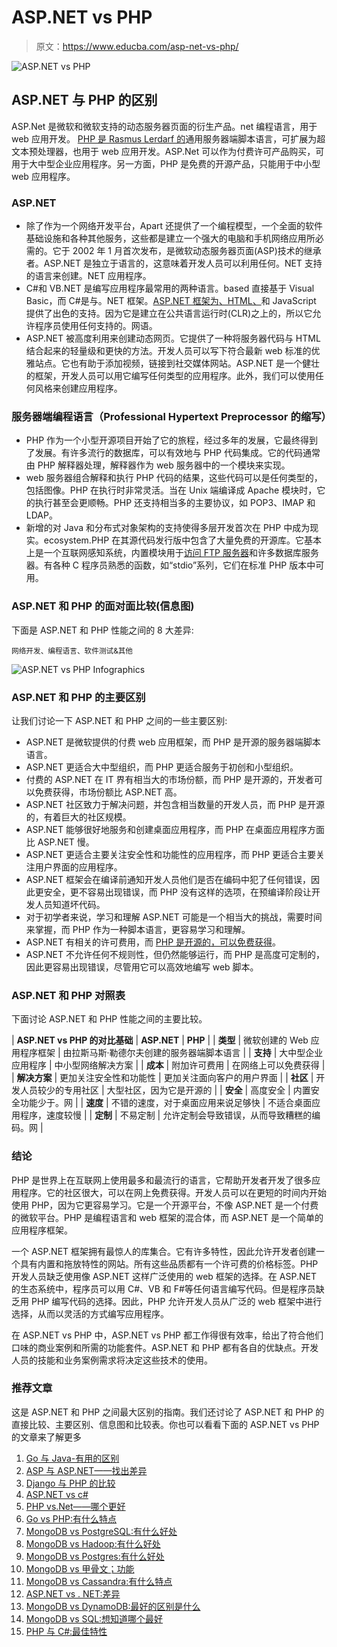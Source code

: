 # ASP.NET vs PHP

> 原文：<https://www.educba.com/asp-net-vs-php/>

![ASP.NET vs PHP](img/0fd56508c6f062c3125d8a10c7d7b45a.png)



## ASP.NET 与 PHP 的区别

ASP.Net 是微软和微软支持的动态服务器页面的衍生产品。net 编程语言，用于 web 应用开发。 [PHP 是 Rasmus Lerdarf 的](https://www.educba.com/what-is-php/)通用服务器端脚本语言，可扩展为超文本预处理器，也用于 web 应用开发。ASP.Net 可以作为付费许可产品购买，可用于大中型企业应用程序。另一方面，PHP 是免费的开源产品，只能用于中小型 web 应用程序。

### ASP.NET

*   除了作为一个网络开发平台，Apart 还提供了一个编程模型，一个全面的软件基础设施和各种其他服务，这些都是建立一个强大的电脑和手机网络应用所必需的。它于 2002 年 1 月首次发布，是微软动态服务器页面(ASP)技术的继承者。ASP.NET 是独立于语言的，这意味着开发人员可以利用任何。NET 支持的语言来创建。NET 应用程序。
*   C#和 VB.NET 是编写应用程序最常用的两种语言。based 直接基于 Visual Basic，而 C#是与。NET 框架。[ASP.NET 框架为](https://www.educba.com/asp-dot-net-framework/)[、HTML、](https://www.educba.com/html-vs-css/)和 JavaScript 提供了出色的支持。因为它是建立在公共语言运行时(CLR)之上的，所以它允许程序员使用任何支持的。网语。
*   ASP.NET 被高度利用来创建动态网页。它提供了一种将服务器代码与 HTML 结合起来的轻量级和更快的方法。开发人员可以写下符合最新 web 标准的优雅站点。它也有助于添加视频，链接到社交媒体网站。ASP.NET 是一个健壮的框架，开发人员可以用它编写任何类型的应用程序。此外，我们可以使用任何风格来创建应用程序。

### 服务器端编程语言（Professional Hypertext Preprocessor 的缩写）

*   PHP 作为一个小型开源项目开始了它的旅程，经过多年的发展，它最终得到了发展。有许多流行的数据库，可以有效地与 PHP 代码集成。它的代码通常由 PHP 解释器处理，解释器作为 web 服务器中的一个模块来实现。
*   web 服务器组合解释和执行 PHP 代码的结果，这些代码可以是任何类型的，包括图像。PHP 在执行时非常灵活。当在 Unix 端编译成 Apache 模块时，它的执行甚至会更顺畅。PHP 还支持相当多的主要协议，如 POP3、IMAP 和 LDAP。
*   新增的对 Java 和分布式对象架构的支持使得多层开发首次在 PHP 中成为现实。ecosystem.PHP 在其源代码发行版中包含了大量免费的开源库。它基本上是一个互联网感知系统，内置模块用于[访问 FTP 服务器](https://www.educba.com/what-is-ftp-server/)和许多数据库服务器。有各种 C 程序员熟悉的函数，如“stdio”系列，它们在标准 PHP 版本中可用。

### ASP.NET 和 PHP 的面对面比较(信息图)

下面是 ASP.NET 和 PHP 性能之间的 8 大差异:

<small>网络开发、编程语言、软件测试&其他</small>

![ASP.NET vs PHP Infographics](img/8db94502a8d8a2884e675c7019c533c4.png)



### ASP.NET 和 PHP 的主要区别

让我们讨论一下 ASP.NET 和 PHP 之间的一些主要区别:

*   ASP.NET 是微软提供的付费 web 应用框架，而 PHP 是开源的服务器端脚本语言。
*   ASP.NET 更适合大中型组织，而 PHP 更适合服务于初创和小型组织。
*   付费的 ASP.NET 在 IT 界有相当大的市场份额，而 PHP 是开源的，开发者可以免费获得，市场份额比 ASP.NET 高。
*   ASP.NET 社区致力于解决问题，并包含相当数量的开发人员，而 PHP 是开源的，有着巨大的社区规模。
*   ASP.NET 能够很好地服务和创建桌面应用程序，而 PHP 在桌面应用程序方面比 ASP.NET 慢。
*   ASP.NET 更适合主要关注安全性和功能性的应用程序，而 PHP 更适合主要关注用户界面的应用程序。
*   ASP.NET 框架会在编译前通知开发人员他们是否在编码中犯了任何错误，因此更安全，更不容易出现错误，而 PHP 没有这样的选项，在预编译阶段让开发人员知道坏代码。
*   对于初学者来说，学习和理解 ASP.NET 可能是一个相当大的挑战，需要时间来掌握，而 PHP 作为一种脚本语言，更容易学习和理解。
*   ASP.NET 有相关的许可费用，而 [PHP 是开源的，可以免费获得](https://www.educba.com/php-alternatives/)。
*   ASP.NET 不允许任何不规则性，但仍然能够运行，而 PHP 是高度可定制的，因此更容易出现错误，尽管用它可以高效地编写 web 脚本。

### ASP.NET 和 PHP 对照表

下面讨论 ASP.NET 和 PHP 性能之间的主要比较。

| **ASP.NET vs PHP 的对比基础** | **ASP.NET** | **PHP** |
| **类型** | 微软创建的 Web 应用程序框架 | 由拉斯马斯·勒德尔夫创建的服务器端脚本语言 |
| **支持** | 大中型企业应用程序 | 中小型网络解决方案 |
| **成本** | 附加许可费用 | 在网络上可以免费获得 |
| **解决方案** | 更加关注安全性和功能性 | 更加关注面向客户的用户界面 |
| **社区** | 开发人员较少的专用社区 | 大型社区，因为它是开源的 |
| **安全** | 高度安全 | 内置安全功能少于。网 |
| **速度** | 不错的速度，对于桌面应用来说足够快 | 不适合桌面应用程序，速度较慢 |
| **定制** | 不易定制 | 允许定制会导致错误，从而导致糟糕的编码。网 |

### 结论

PHP 是世界上在互联网上使用最多和最流行的语言，它帮助开发者开发了很多应用程序。它的社区很大，可以在网上免费获得。开发人员可以在更短的时间内开始使用 PHP，因为它更容易学习。它是一个开源平台，不像 ASP.NET 是一个付费的微软平台。PHP 是编程语言和 web 框架的混合体，而 ASP.NET 是一个简单的应用程序框架。

一个 ASP.NET 框架拥有最惊人的库集合。它有许多特性，因此允许开发者创建一个具有内置和拖放特性的网站。所有这些品质都有一个许可费的价格标签。PHP 开发人员缺乏使用像 ASP.NET 这样广泛使用的 web 框架的选择。在 ASP.NET 的生态系统中，程序员可以用 C#、VB 和 F#等任何语言编写代码。但是程序员缺乏用 PHP 编写代码的选择。因此，PHP 允许开发人员从广泛的 web 框架中进行选择，从而以灵活的方式编写应用程序。

在 ASP.NET vs PHP 中，ASP.NET vs PHP 都工作得很有效率，给出了符合他们口味的商业案例和所需的功能套件。ASP.NET 和 PHP 都有各自的优缺点。开发人员的技能和业务案例需求将决定这些技术的使用。

### 推荐文章

这是 ASP.NET 和 PHP 之间最大区别的指南。我们还讨论了 ASP.NET 和 PHP 的直接比较、主要区别、信息图和比较表。你也可以看看下面的 ASP.NET vs PHP 的文章来了解更多

1.  [Go 与 Java-有用的区别](https://www.educba.com/go-vs-java/)
2.  [ASP 与 ASP.NET——找出差异](https://www.educba.com/asp-vs-asp-dot-net/)
3.  [Django 与 PHP 的比较](https://www.educba.com/django-vs-php/)
4.  [ASP.NET vs c#](https://www.educba.com/asp-net-vs-c-sharp/)
5.  [PHP vs.Net——哪个更好](https://www.educba.com/php-vs-dot-net/)
6.  [Go vs PHP:有什么特点](https://www.educba.com/go-vs-php/)
7.  [MongoDB vs PostgreSQL:有什么好处](https://www.educba.com/mongodb-vs-postgresql/)
8.  [MongoDB vs Hadoop:有什么好处](https://www.educba.com/hadoop-vs-mongodb/)
9.  [MongoDB vs Postgres:有什么好处](https://www.educba.com/mongodb-vs-postgres/)
10.  [MongoDB vs 甲骨文；功能](https://www.educba.com/mongodb-vs-oracle/)
11.  [MongoDB vs Cassandra:有什么特点](https://www.educba.com/mongodb-vs-cassandra/)
12.  [ASP.NET vs . NET:差异](https://www.educba.com/asp-dot-net-vs-dot-net/)
13.  [MongoDB vs DynamoDB:最好的区别是什么](https://www.educba.com/mongodb-vs-dynamodb/)
14.  [MongoDB vs SQL:想知道哪个最好](https://www.educba.com/mongodb-vs-sql/)
15.  [PHP 与 C#:最佳特性](https://www.educba.com/php-vs-c-sharp/)





